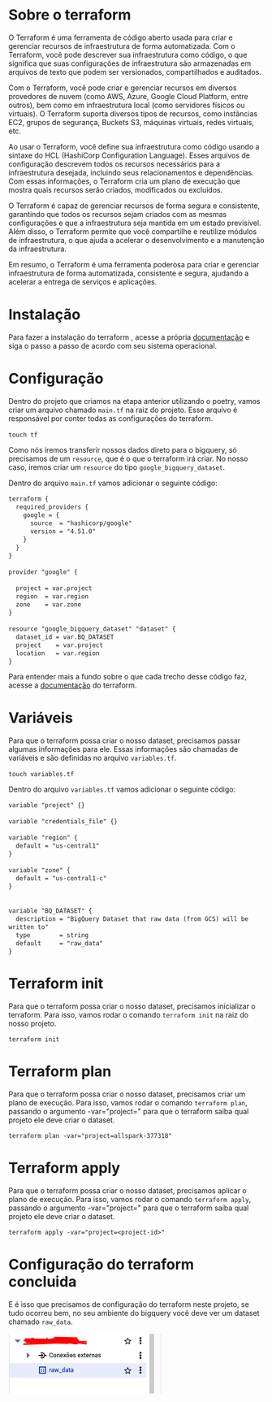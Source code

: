 # Sobre o terraform

O Terraform é uma ferramenta de código aberto usada para criar e gerenciar recursos de infraestrutura de forma automatizada. Com o Terraform, você pode descrever sua infraestrutura como código, o que significa que suas configurações de infraestrutura são armazenadas em arquivos de texto que podem ser versionados, compartilhados e auditados.

Com o Terraform, você pode criar e gerenciar recursos em diversos provedores de nuvem (como AWS, Azure, Google Cloud Platform, entre outros), bem como em infraestrutura local (como servidores físicos ou virtuais). O Terraform suporta diversos tipos de recursos, como instâncias EC2, grupos de segurança, Buckets S3, máquinas virtuais, redes virtuais, etc.

Ao usar o Terraform, você define sua infraestrutura como código usando a sintaxe do HCL (HashiCorp Configuration Language). Esses arquivos de configuração descrevem todos os recursos necessários para a infraestrutura desejada, incluindo seus relacionamentos e dependências. Com essas informações, o Terraform cria um plano de execução que mostra quais recursos serão criados, modificados ou excluídos.

O Terraform é capaz de gerenciar recursos de forma segura e consistente, garantindo que todos os recursos sejam criados com as mesmas configurações e que a infraestrutura seja mantida em um estado previsível. Além disso, o Terraform permite que você compartilhe e reutilize módulos de infraestrutura, o que ajuda a acelerar o desenvolvimento e a manutenção da infraestrutura.

Em resumo, o Terraform é uma ferramenta poderosa para criar e gerenciar infraestrutura de forma automatizada, consistente e segura, ajudando a acelerar a entrega de serviços e aplicações.

# Instalação

Para fazer a instalação do terraform , acesse a própria [documentação](https://developer.hashicorp.com/terraform/downloads) e siga o passo a passo de acordo com seu sistema operacional.

# Configuração

Dentro do projeto que criamos na etapa anterior utilizando o poetry, vamos criar um arquivo chamado `main.tf` na raiz do projeto. Esse arquivo é responsável por conter todas as configurações do terraform.

`touch tf`

Como nós iremos transferir nossos dados direto para o bigquery, só precisamos de um `resource`, que é o que o terraform irá criar. No nosso caso, iremos criar um `resource` do tipo `google_bigquery_dataset`.

Dentro do arquivo `main.tf` vamos adicionar o seguinte código:

```
terraform {
  required_providers {
    google = {
      source  = "hashicorp/google"
      version = "4.51.0"
    }
  }
}

provider "google" {

  project = var.project
  region  = var.region
  zone    = var.zone
}

resource "google_bigquery_dataset" "dataset" {
  dataset_id = var.BQ_DATASET
  project    = var.project
  location   = var.region
}
```

Para entender mais a fundo sobre o que cada trecho desse código faz, acesse a [documentação](https://developer.hashicorp.com/terraform/tutorials/aws-get-started/aws-build) do terraform.

# Variáveis

Para que o terraform possa criar o nosso dataset, precisamos passar algumas informações para ele. Essas informações são chamadas de variáveis e são definidas no arquivo `variables.tf`.

`touch variables.tf`

Dentro do arquivo `variables.tf` vamos adicionar o seguinte código:

```
variable "project" {}

variable "credentials_file" {}

variable "region" {
  default = "us-central1"
}

variable "zone" {
  default = "us-central1-c"
}


variable "BQ_DATASET" {
  description = "BigQuery Dataset that raw data (from GCS) will be written to"
  type        = string
  default     = "raw_data"
}
```

# Terraform init

Para que o terraform possa criar o nosso dataset, precisamos inicializar o terraform. Para isso, vamos rodar o comando `terraform init` na raiz do nosso projeto.

```
terraform init
```

# Terraform plan

Para que o terraform possa criar o nosso dataset, precisamos criar um plano de execução. Para isso, vamos rodar o comando `terraform plan`, passando o argumento -var="project=<project-id>" para que o terraform saiba qual projeto ele deve criar o dataset.

```
terraform plan -var="project=allspark-377318"
```

# Terraform apply

Para que o terraform possa criar o nosso dataset, precisamos aplicar o plano de execução. Para isso, vamos rodar o comando `terraform apply`, passando o argumento -var="project=<project-id>" para que o terraform saiba qual projeto ele deve criar o dataset.

```
terraform apply -var="project=<project-id>"
```

# Configuração do terraform concluida

E é isso que precisamos de configuração do terraform neste projeto, se tudo ocorreu bem, no seu ambiente do bigquery você deve ver um dataset chamado `raw_data`.

![raw_data](imagens/Screenshot.png)
